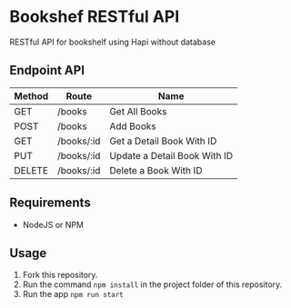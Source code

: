 # Bookshef RESTful API
RESTful API for bookshelf using Hapi without database

## Endpoint API
| **Method** | **Route**  | **Name**                     |
|------------|------------|------------------------------|
| GET        | /books     | Get All Books                |
| POST       | /books     | Add Books                    |
| GET        | /books/:id | Get a Detail Book With ID    |
| PUT        | /books/:id | Update a Detail Book With ID |
| DELETE     | /books/:id | Delete a Book With ID        |

## Requirements
- NodeJS or NPM

## Usage
1. Fork this repository.
2. Run the command `npm install` in the project folder of this repository.
3. Run the app `npm run start`
